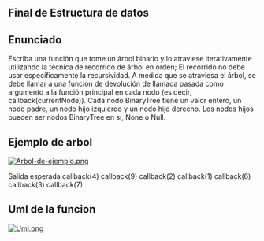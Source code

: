 ## Final de Estructura de datos

## Enunciado
Escriba una función que tome un árbol binario y lo atraviese iterativamente utilizando la técnica de recorrido de árbol en orden; 
El recorrido no debe usar específicamente la recursividad. 
A medida que se atraviesa el árbol, se debe llamar a una función de devolución de llamada pasada como argumento a la función principal en cada nodo (es decir, callback(currentNode)).
Cada nodo BinaryTree tiene un valor entero, un nodo padre, un nodo hijo izquierdo y un nodo hijo derecho.
Los nodos hijos pueden ser nodos BinaryTree en sí, None o Null.

## Ejemplo de arbol
[![Arbol-de-ejemplo.png](https://i.postimg.cc/02jf14Vr/Arbol-de-ejemplo.png)](https://postimg.cc/SJ08WgFp)





Salida esperada
callback(4)
callback(9)
callback(2)
callback(1)
callback(6)
callback(3)
callback(7)

## Uml de la funcion
[![Uml.png](https://i.postimg.cc/yd0G9bM7/Uml.png)](https://postimg.cc/zbXpY0DQ)
